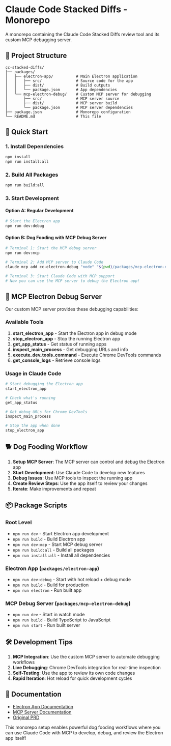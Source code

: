 # Claude Code Stacked Diffs - Monorepo

A monorepo containing the Claude Code Stacked Diffs review tool and its custom MCP debugging server.

## 📁 Project Structure

```
cc-stacked-diffs/
├── packages/
│   ├── electron-app/          # Main Electron application
│   │   ├── src/               # Source code for the app
│   │   ├── dist/              # Build outputs
│   │   └── package.json       # App dependencies
│   └── mcp-electron-debug/    # Custom MCP server for debugging
│       ├── src/               # MCP server source
│       ├── dist/              # MCP server build
│       └── package.json       # MCP server dependencies
├── package.json               # Monorepo configuration
└── README.md                  # This file
```

## 🚀 Quick Start

### 1. Install Dependencies
```bash
npm install
npm run install:all
```

### 2. Build All Packages
```bash
npm run build:all
```

### 3. Start Development

#### Option A: Regular Development
```bash
# Start the Electron app
npm run dev:debug
```

#### Option B: Dog Fooding with MCP Debug Server
```bash
# Terminal 1: Start the MCP debug server
npm run dev:mcp

# Terminal 2: Add MCP server to Claude Code
claude mcp add cc-electron-debug "node" "$(pwd)/packages/mcp-electron-debug/dist/index.js"

# Terminal 3: Start Claude Code with MCP support
# Now you can use the MCP server to debug the Electron app!
```

## 🔧 MCP Electron Debug Server

Our custom MCP server provides these debugging capabilities:

### Available Tools

1. **start_electron_app** - Start the Electron app in debug mode
2. **stop_electron_app** - Stop the running Electron app  
3. **get_app_status** - Get status of running apps
4. **inspect_main_process** - Get debugging URLs and info
5. **execute_dev_tools_command** - Execute Chrome DevTools commands
6. **get_console_logs** - Retrieve console logs

### Usage in Claude Code

```bash
# Start debugging the Electron app
start_electron_app

# Check what's running
get_app_status

# Get debug URLs for Chrome DevTools
inspect_main_process

# Stop the app when done
stop_electron_app
```

## 🐕 Dog Fooding Workflow

1. **Setup MCP Server**: The MCP server can control and debug the Electron app
2. **Start Development**: Use Claude Code to develop new features
3. **Debug Issues**: Use MCP tools to inspect the running app
4. **Create Review Steps**: Use the app itself to review your changes
5. **Iterate**: Make improvements and repeat

## 📦 Package Scripts

### Root Level
- `npm run dev` - Start Electron app development
- `npm run build` - Build Electron app
- `npm run dev:mcp` - Start MCP debug server
- `npm run build:all` - Build all packages
- `npm run install:all` - Install all dependencies

### Electron App (`packages/electron-app`)
- `npm run dev:debug` - Start with hot reload + debug mode
- `npm run build` - Build for production
- `npm run electron` - Run built app

### MCP Debug Server (`packages/mcp-electron-debug`)
- `npm run dev` - Start in watch mode
- `npm run build` - Build TypeScript to JavaScript
- `npm run start` - Run built server

## 🛠️ Development Tips

1. **MCP Integration**: Use the custom MCP server to automate debugging workflows
2. **Live Debugging**: Chrome DevTools integration for real-time inspection
3. **Self-Testing**: Use the app to review its own code changes
4. **Rapid Iteration**: Hot reload for quick development cycles

## 📖 Documentation

- [Electron App Documentation](./packages/electron-app/README.md)
- [MCP Server Documentation](./packages/mcp-electron-debug/README.md)
- [Original PRD](./packages/electron-app/PRD.md)

This monorepo setup enables powerful dog fooding workflows where you can use Claude Code with MCP to develop, debug, and review the Electron app itself!